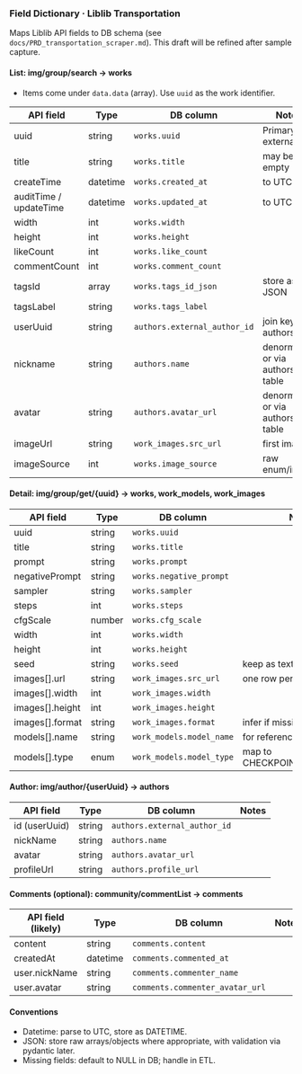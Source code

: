 ### Field Dictionary · Liblib Transportation

Maps Liblib API fields to DB schema (see `docs/PRD_transportation_scraper.md`). This draft will be refined after sample capture.

#### List: img/group/search → works

- Items come under `data.data` (array). Use `uuid` as the work identifier.

| API field | Type | DB column | Notes |
|---|---|---|---|
| uuid | string | `works.uuid` | Primary external ID |
| title | string | `works.title` | may be empty |
| createTime | datetime | `works.created_at` | to UTC |
| auditTime / updateTime | datetime | `works.updated_at` | to UTC |
| width | int | `works.width` | |
| height | int | `works.height` | |
| likeCount | int | `works.like_count` | |
| commentCount | int | `works.comment_count` | |
| tagsId | array<int> | `works.tags_id_json` | store as JSON |
| tagsLabel | string | `works.tags_label` | |
| userUuid | string | `authors.external_author_id` | join key to authors |
| nickname | string | `authors.name` | denormalize or via authors table |
| avatar | string | `authors.avatar_url` | denormalize or via authors table |
| imageUrl | string | `work_images.src_url` | first image |
| imageSource | int | `works.image_source` | raw enum/int |

#### Detail: img/group/get/{uuid} → works, work_models, work_images

| API field | Type | DB column | Notes |
|---|---|---|---|
| uuid | string | `works.uuid` | |
| title | string | `works.title` | |
| prompt | string | `works.prompt` | |
| negativePrompt | string | `works.negative_prompt` | |
| sampler | string | `works.sampler` | |
| steps | int | `works.steps` | |
| cfgScale | number | `works.cfg_scale` | |
| width | int | `works.width` | |
| height | int | `works.height` | |
| seed | string | `works.seed` | keep as text |
| images[].url | string | `work_images.src_url` | one row per image |
| images[].width | int | `work_images.width` | |
| images[].height | int | `work_images.height` | |
| images[].format | string | `work_images.format` | infer if missing |
| models[].name | string | `work_models.model_name` | for referenced models |
| models[].type | enum | `work_models.model_type` | map to CHECKPOINT/LORA/OTHER |

#### Author: img/author/{userUuid} → authors

| API field | Type | DB column | Notes |
|---|---|---|---|
| id (userUuid) | string | `authors.external_author_id` | |
| nickName | string | `authors.name` | |
| avatar | string | `authors.avatar_url` | |
| profileUrl | string | `authors.profile_url` | |

#### Comments (optional): community/commentList → comments

| API field (likely) | Type | DB column | Notes |
|---|---|---|---|
| content | string | `comments.content` | |
| createdAt | datetime | `comments.commented_at` | |
| user.nickName | string | `comments.commenter_name` | |
| user.avatar | string | `comments.commenter_avatar_url` | |

#### Conventions

- Datetime: parse to UTC, store as DATETIME.
- JSON: store raw arrays/objects where appropriate, with validation via pydantic later.
- Missing fields: default to NULL in DB; handle in ETL.


